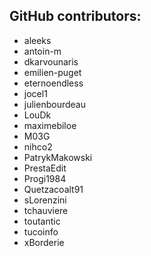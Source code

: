 GitHub contributors:
--------------------------------
- aleeks
- antoin-m
- dkarvounaris
- emilien-puget
- eternoendless
- jocel1
- julienbourdeau
- LouDk
- maximebiloe
- M03G
- nihco2
- PatrykMakowski
- PrestaEdit
- Progi1984
- Quetzacoalt91
- sLorenzini
- tchauviere
- toutantic
- tucoinfo
- xBorderie
